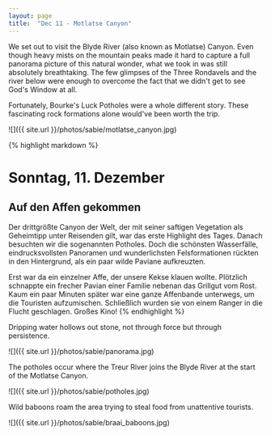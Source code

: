 ```yaml
---
layout: page
title:  "Dec 11 - Motlatse Canyon"
---
```


We set out to visit the Blyde River (also known as Motlatse) Canyon. Even though heavy mists on the mountain peaks made it hard to capture a full panorama picture of this natural wonder, what we took in was still absolutely breathtaking. The few glimpses of the Three Rondavels and the river below were enough to overcome the fact that we didn't get to see God's Window at all.

Fortunately, Bourke's Luck Potholes were a whole different story. These fascinating rock formations alone would've been worth the trip.

![]({{ site.url }}/photos/sabie/motlatse_canyon.jpg)

{% highlight markdown %}
# Sonntag, 11. Dezember
## Auf den Affen gekommen

Der drittgrößte Canyon der Welt, der mit seiner saftigen Vegetation als Geheimtipp unter Reisenden gilt, war das erste Highlight des Tages. Danach besuchten wir die sogenannten Potholes. Doch die schönsten Wasserfälle, eindrucksvollsten Panoramen und wunderlichsten Felsformationen rückten in den Hintergrund, als ein paar wilde Paviane aufkreuzten.

Erst war da ein einzelner Affe, der unsere Kekse klauen wollte. Plötzlich schnappte ein frecher Pavian einer Familie nebenan das Grillgut vom Rost. Kaum ein paar Minuten später war eine ganze Affenbande unterwegs, um die Touristen aufzumischen. Schließlich wurden sie von einem Ranger in die Flucht geschlagen. Großes Kino!
{% endhighlight %}

Dripping water hollows out stone, not through force but through persistence.

![]({{ site.url }}/photos/sabie/panorama.jpg)

The potholes occur where the Treur River joins the Blyde River at the start of the Motlatse Canyon.

![]({{ site.url }}/photos/sabie/potholes.jpg)

Wild baboons roam the area trying to steal food from unattentive tourists.

![]({{ site.url }}/photos/sabie/braai_baboons.jpg)
